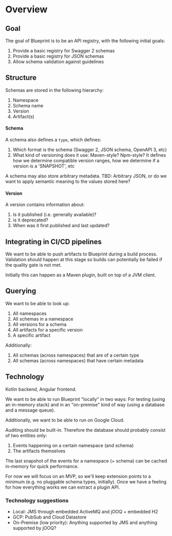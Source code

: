 # Overview

## Goal
The goal of Blueprint is to be an API registry, with the following initial goals:

1. Provide a basic registry for Swagger 2 schemas
1. Provide a basic registry for JSON schemas
1. Allow schema validation against guidelines

## Structure
Schemas are stored in the following hierarchy:

1. Namespace
1. Schema name
1. Version
1. Artifact(s)

#### Schema
A schema also defines a `type`, which defines:
1. Which format is the schema (Swagger 2, JSON schema, OpenAPI 3, etc)
1. What kind of versioning does it use: Maven-style? Npm-style? It defines how we determine compatible version ranges, how we determine if a version is a 'SNAPSHOT', etc

A schema may also store arbitrary metadata. TBD: Arbitrary JSON, or do we want to apply semantic meaning to the values stored here?

#### Version
A version contains information about:
1. Is it published (i.e. generally available)?
1. is it deprecated?
1. When was it first published and last updated?

## Integrating in CI/CD pipelines
We want to be able to push artifacts to Blueprint during a build process. Validation should happen at this stage so builds can potentially be failed if the quality gate is not met.

Initially this can happen as a Maven plugin, built on top of a JVM client.

## Querying
We want to be able to look up:

1. All namespaces
1. All schemas in a namespace
1. All versions for a schema
1. All artifacts for a specific version
1. A specific artifact

Additionally:
1. All schemas (across namespaces) that are of a certain type
1. All schemas (across namespaces) that have certain metadata

## Technology
Kotlin backend, Angular frontend.

We want to be able to run Blueprint "locally" in two ways: For testing (using an in-memory stack) and in an "on-premise" kind of way (using a database and a message queue).

Additionally, we want to be able to run on Google Cloud.

Auditing should be built-in. Therefore the database should probably consist of two entities only:
1. Events happening on a certain namespace (and schema)
1. The artifacts themselves

The last snapshot of the events for a namespace (+ schema) can be cached in-memory for quick performance.

For now we will focus on an MVP, so we'll keep extension points to a minimum (e.g. no pluggable schema types, initially). Once we have a feeling for how everything works we can extract a plugin API.

### Technology suggestions
* Local: JMS through embedded ActiveMQ and jOOQ + embedded H2
* GCP: PubSub and Cloud Datastore
* On-Premise (low priority): Anything supported by JMS and anything supported by jOOQ?
